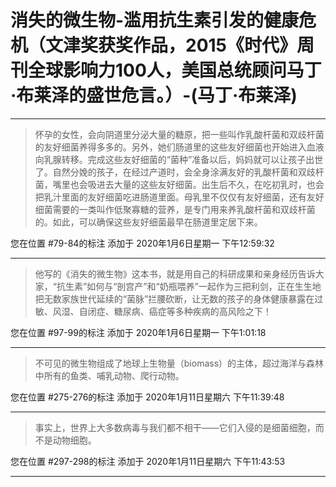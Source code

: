 # 消失的微生物-滥用抗生素引发的健康危机（文津奖获奖作品，2015《时代》周刊全球影响力100人，美国总统顾问马丁·布莱泽的盛世危言。）-(马丁·布莱泽)

---

> 怀孕的女性，会向阴道里分泌大量的糖原，把一些叫作乳酸杆菌和双歧杆菌的友好细菌养得多多的。另外，她们肠道里的这些友好细菌也开始进入血液向乳腺转移。完成这些友好细菌的“菌种”准备以后，妈妈就可以让孩子出世了。自然分娩的孩子，在经过产道时，会全身涂满友好的乳酸杆菌和双歧杆菌，嘴里也会吸进去大量的这些友好细菌。出生后不久，在吃初乳时，也会把乳汁里面的友好细菌吃进肠道里面。母乳里不仅仅有友好细菌，还有友好细菌需要的一类叫作低聚寡糖的营养，是专门用来养乳酸杆菌和双歧杆菌的。如此，可以确保这些友好细菌最早在肠道里定居下来。

您在位置 #79-84的标注 添加于 2020年1月6日星期一 下午12:59:32

---

> 他写的《消失的微生物》这本书，就是用自己的科研成果和亲身经历告诉大家，“抗生素”如何与“剖宫产”和“奶瓶喂养”一起作为三把利剑，正在生生地把无数家族世代延续的“菌脉”拦腰砍断，让无数的孩子的身体健康暴露在过敏、风湿、自闭症、糖尿病、癌症等多种疾病的高风险之下！

您在位置 #97-99的标注 添加于 2020年1月6日星期一 下午1:01:18

---

> 不可见的微生物组成了地球上生物量（biomass）的主体，超过海洋与森林中所有的鱼类、哺乳动物、爬行动物。

您在位置 #275-276的标注 添加于 2020年1月11日星期六 下午11:39:48

---

> 事实上，世界上大多数病毒与我们都不相干——它们入侵的是细菌细胞，而不是动物细胞。

您在位置 #297-298的标注 添加于 2020年1月11日星期六 下午11:43:53

---

